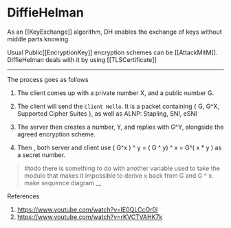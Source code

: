 # DiffieHelman

As an [[KeyExchange]] algorithm, DH enables the exchange of keys without middle parts knowing

Usual Public[[EncryptionKey]] encryption schemes can be [[AttackMitM]]. DiffieHelman deals with it by using [[TLSCertificate]]

___

The process goes as follows

1. The client comes up with a private number X, and a public number G.

2. The client will send the `Client Hello`. It is a packet containing { G,  G^X, Supported Cipher Suites }, as well as ALNP: Stapling, SNI, eSNI

3. The server then creates a number, Y, and replies with G^Y, alongside the agreed encryption scheme.

4. Then , both server and client use ( G^x ) ^ y = ( G ^ y) ^ x = G^( x * y  ) as a secret number.

> #todo
> there is something to do with another variable used to take the modulo that makes it impossible to derive x back from G and G ^ x.
> make sequence diagram
__

References

1. <https://www.youtube.com/watch?v=IE0QLCcOr0I>
2. <https://www.youtube.com/watch?v=rKVCTVAHK7k>
